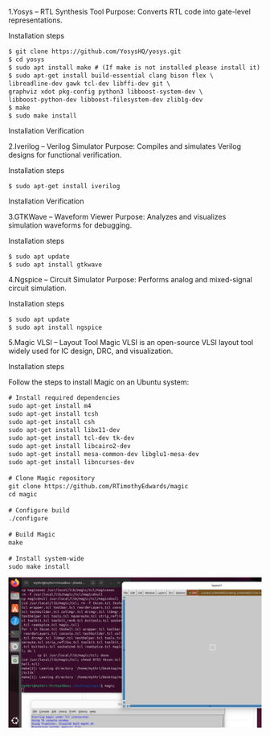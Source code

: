 1.Yosys – RTL Synthesis Tool
Purpose: Converts RTL code into gate-level representations.

Installation steps

                               
    $ git clone https://github.com/YosysHQ/yosys.git
    $ cd yosys 
    $ sudo apt install make # (If make is not installed please install it) 
    $ sudo apt-get install build-essential clang bison flex \
    libreadline-dev gawk tcl-dev libffi-dev git \
    graphviz xdot pkg-config python3 libboost-system-dev \
    libboost-python-dev libboost-filesystem-dev zlib1g-dev
    $ make 
    $ sudo make install
    
Installation Verification 

2.Iverilog – Verilog Simulator
Purpose: Compiles and simulates Verilog designs for functional verification.

Installation steps

    $ sudo apt-get install iverilog

Installation Verification 

3.GTKWave – Waveform Viewer
Purpose: Analyzes and visualizes simulation waveforms for debugging.

Installation steps

    $ sudo apt update
    $ sudo apt install gtkwave

4.Ngspice – Circuit Simulator
Purpose: Performs analog and mixed-signal circuit simulation.

Installation steps

    $ sudo apt update
    $ sudo apt install ngspice
5.Magic VLSI – Layout Tool
Magic VLSI is an open-source VLSI layout tool widely used for IC design, DRC, and visualization.

Installation steps

Follow the steps to install Magic on an Ubuntu system:

    # Install required dependencies
    sudo apt-get install m4
    sudo apt-get install tcsh
    sudo apt-get install csh
    sudo apt-get install libx11-dev
    sudo apt-get install tcl-dev tk-dev
    sudo apt-get install libcairo2-dev
    sudo apt-get install mesa-common-dev libglu1-mesa-dev
    sudo apt-get install libncurses-dev

    # Clone Magic repository
    git clone https://github.com/RTimothyEdwards/magic
    cd magic

    # Configure build
    ./configure

    # Build Magic
    make

    # Install system-wide
    sudo make install

![image alt](https://github.com/mythribijwar/RISC-V-chip-tapeout/blob/27fb6430b6c2a688d33ff798db5ba203edefe46d/week0/magicvlsi.png)
